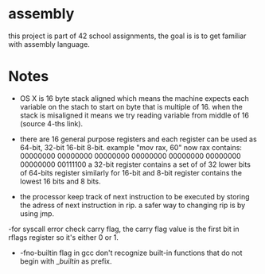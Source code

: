 # assembly
this project is part of 42 school assignments, the goal is  is to get familiar with assembly language.
# Notes
- OS X is 16 byte stack aligned which means the machine expects each variable on the stach
to start on byte that is multiple of 16. when the stack is misaligned it means we try
reading variable from middle of 16 (source 4-ths link).  

- there are 16 general purpose registers and each register can be used as 64-bit, 32-bit
16-bit 8-bit. example "mov rax, 60" now rax contains:
	00000000 00000000 00000000 00000000 00000000 00000000 00000000 00111100
a 32-bit register contains a set of of 32 lower bits of 64-bits register
similarly for 16-bit and 8-bit register contains the lowest 16 bits and 8 bits.

- the processor keep track of next instruction to be executed by storing the adress of next
instruction in rip. a safer way to changing rip is by using jmp. 

-for syscall error check carry flag, the carry flag value is the first bit in rflags register
so it's either 0 or 1. 

- -fno-builtin flag in gcc don't recognize built-in functions that do not begin with __builtin_ as prefix. 
